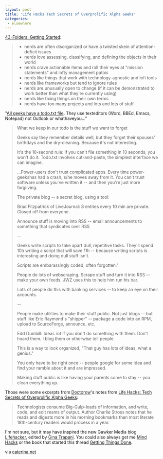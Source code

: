 ```yaml
---
layout: post
title: 'Life Hacks Tech Secrets of Overprolific Alpha Geeks'
categories:
 - elsewhere
---
```


<a href="http://www.43folders.com/2004/09/getting_started.html">43-Folders: Getting Started</a>:

<blockquote><ul><li>nerds are often disorganized or have a twisted skein of attention-deficit issues</li>
<li>nerds love assessing, classifying, and defining the objects in their world</li>
<li>nerds crave actionable items and roll their eyes at "mission statements" and lofty management patois</li>
<li>nerds like things that work with technology-agnostic and lofi tools</li>
<li>nerds like frameworks but tend to ignore rules</li>
<li>nerds are unusually open to change (if it can be demonstrated to work better than what they're currently using)</li>
<li>nerds like fixing things on their own terms</li>
<li>nerds have too many projects and lots and lots of stuff</li></ul></blockquote>

"<a href="http://www.craphound.com/lifehacksetcon04.txt">All geeks have a todo.txt file</a>. They use texteditors (Word, BBEd, Emacs, Notepad) not Outlook or whathaveyou..."

<blockquote>What we keep in our todo is the stuff we want to forget



Geeks say they remember details well, but they forget their spouses' birthdays and the dry-cleaning. Because it's not interesting.



It's the 10-second rule: if you can't file something in 10 seconds, you won't do it. Todo.txt involves cut-and-paste, the simplest interface we can imagine.



...Power-users don't trust complicated apps. Every time power-geekshas had a crash, s/he moves away from it. You can't trust software unless you've written it -- and then you're just more forgiiving.



The private blog -- a secret blog, using a tool:



Brad Fitzpatrick of LiveJournal: 8 entries every 10 min are private. Closed off from everyone.



Announce stuff is moving into RSS -- email announcements to something that syndicates over RSS



--



Geeks write scripts to take apart dull, repetitive tasks. They'll spend 10h writing a script that will save 11h -- because writing scripts is interesting and doing dull stuff isn't.



Scripts are embarassingly coded, often forgotten."



People do lots of webscraping. Scrape stuff and turn it into RSS -- make your own feeds. JWZ uses this to help him run his bar.



Lots of people do this with banking services -- to keep an eye on their accounts.



--



People make utilities to make their stuff public. Not just blogs -- but stuff like Eric Raymond's "shipper" -- package a code into an RPM, upload to SourceForge, announce, etc.



Edd Dumbill: Ideas rot if you don't do something with them. Don't hoard them. I blog them or otherwise tell people.



This is a way to look organized, "That guy has lots of ideas, what a genius."



You only have to be right once -- people google for some idea and find your ramble about it and are impressed.



Making stuff public is like having your parents come to stay -- you clean everything up.
</blockquote>

Those were some excerpts from <a href="http://www.craphound.com/">Doctorow</a>'s notes from <a href="http://conferences.oreillynet.com/cs/et2004/view/e_sess/4802">Life Hacks: Tech Secrets of Overprolific Alpha Geeks</a>:

<blockquote>Technologists consume Big-Gulp-loads of information, and write, code, and edit reams of output. Author Charlie Stross notes that he reads and digests more in his morning bookmarks than most literate 18th-century readers would process in a year.
</blockquote>

I'm not sure, but it may have inspired the new Gawker Media blog <a href="http://www.lifehacker.com/">Lifehacker</a>, edited by <a href="http://www.scribbling.net/">Gina Trapani</a>. You could also always get me <a href="http://www.amazon.com/exec/obidos/ASIN/0596007795/qid=1114616340/sr=2-1/ref=pd_bbs_b_2_1/104-2591155-8287164">Mind Hacks</a> or the book that started this thread <a href="http://www.amazon.com/exec/obidos/tg/detail/-/0142000280/ref=wl_it_dp/104-2591155-8287164?%5Fencoding=UTF8&coliid=I1ON9NDTZBY6YX&v=glance&colid=1IE1ZRAEO5E1F">Getting Things Done</a>.



via <a href="http://www.caterina.net/">caterina.net</a>